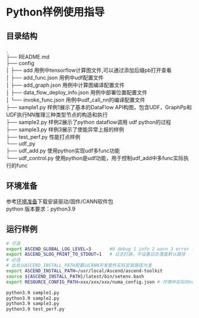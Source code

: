 # Python样例使用指导
## 目录结构
.   
├── README.md      
├── config   
│   ├── add 用例中tensorflow计算图文件,可以通过添加后缀pb打开查看   
│   ├── add_func.json 用例中udf配置文件    
│   ├── add_graph.json 用例中计算图编译配置文件  
│   ├── data_flow_deploy_info.json 用例中部署位置配置文件  
│   └── invoke_func.json 用例中udf_call_nn的编译配置文件  
├── sample1.py 样例1展示了基本的DataFlow API构图，包含UDF，GraphPp和UDF执行NN推理三种类型节点的构造和执行    
├── sample2.py 样例2展示了python dataflow调用 udf python的过程   
├── sample3.py 样例3展示了使能异常上报的样例   
├── test_perf.py 性能打点样例  
└── udf_py   
    ├── udf_add.py 使用python实现udf多func功能  
    └── udf_control.py 使用python是udf功能，用于控制udf_add中多func实际执行的func  


## 环境准备
参考[环境准备](../../../README.md#环境准备)下载安装驱动/固件/CANN软件包   
python 版本要求：python3.9


## 运行样例
```bash
# 可选
export ASCEND_GLOBAL_LOG_LEVEL=3       #0 debug 1 info 2 warn 3 error 不设置默认error级别
export ASCEND_SLOG_PRINT_TO_STDOUT=1   # 日志打屏，不设置日志落盘默认路径
# 必选
# 此处以ASCEND_INSTALL_PATH配置以CANN开发套件实际安装路径为准
export ASCEND_INSTALL_PATH=/usr/local/Ascend/ascend-toolkit
source ${ASCEND_INSTALL_PATH}/latest/bin/setenv.bash
export RESOURCE_CONFIG_PATH=xxx/xxx/xxx/numa_config.json # 环境中实际的numa_config文件位置

python3.9 sample1.py
python3.9 sample2.py
python3.9 sample3.py
python3.9 test_perf.py
```

